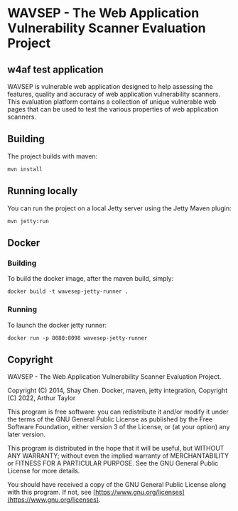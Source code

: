# WAVSEP - The Web Application Vulnerability Scanner Evaluation Project

## w4af test application

WAVSEP is  vulnerable web application designed to help assessing the features, quality and accuracy of web application vulnerability scanners.
This evaluation platform contains a collection of unique vulnerable web pages that can be used to test the various properties of web application scanners.

## Building

The project builds with maven:

```
mvn install
```

## Running locally

You can run the project on a local Jetty server using the Jetty Maven plugin:

```
mvn jetty:run
```

## Docker

### Building

To build the docker image, after the maven build, simply:

```
docker build -t wavesep-jetty-runner .
```

### Running

To launch the docker jetty runner:

```
docker run -p 8080:8098 wavesep-jetty-runner
```

## Copyright

WAVSEP - The Web Application Vulnerability Scanner Evaluation Project.

Copyright (C) 2014, Shay Chen.
Docker, maven, jetty integration, Copyright (C) 2022, Arthur Taylor

This program is free software: you can redistribute it and/or modify it under the terms of the GNU General Public License as published by the Free Software Foundation, either version 3 of the License, or (at your option) any later version.

This program is distributed in the hope that it will be useful, but WITHOUT ANY WARRANTY; without even the implied warranty of MERCHANTABILITY or FITNESS FOR A PARTICULAR PURPOSE.  See the GNU General Public License for more details.

You should have received a copy of the GNU General Public License along with this program.  If not, see [https://www.gnu.org/licenses](https://www.gnu.org/licenses).
